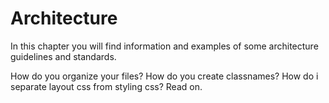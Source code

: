 # Architecture

In this chapter you will find information and examples of some architecture guidelines and standards.

How do you organize your files? How do you create classnames? How do i separate layout css from styling css? Read on.
